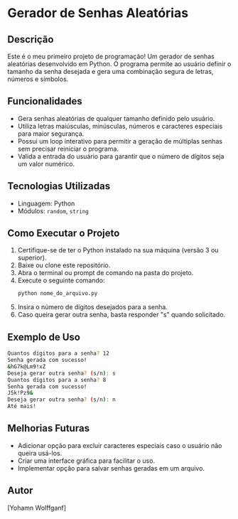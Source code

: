 # Gerador de Senhas Aleatórias

## Descrição
Este é o meu primeiro projeto de programação! Um gerador de senhas aleatórias desenvolvido em Python. O programa permite ao usuário definir o tamanho da senha desejada e gera uma combinação segura de letras, números e símbolos.

## Funcionalidades
- Gera senhas aleatórias de qualquer tamanho definido pelo usuário.
- Utiliza letras maiúsculas, minúsculas, números e caracteres especiais para maior segurança.
- Possui um loop interativo para permitir a geração de múltiplas senhas sem precisar reiniciar o programa.
- Valida a entrada do usuário para garantir que o número de dígitos seja um valor numérico.

## Tecnologias Utilizadas
- Linguagem: Python
- Módulos: `random`, `string`

## Como Executar o Projeto
1. Certifique-se de ter o Python instalado na sua máquina (versão 3 ou superior).
2. Baixe ou clone este repositório.
3. Abra o terminal ou prompt de comando na pasta do projeto.
4. Execute o seguinte comando:
   ```bash
   python nome_do_arquivo.py
   ```
5. Insira o número de dígitos desejados para a senha.
6. Caso queira gerar outra senha, basta responder "s" quando solicitado.

## Exemplo de Uso
```bash
Quantos dígitos para a senha? 12
Senha gerada com sucesso!
&hG7k@Lm9!xZ
Deseja gerar outra senha? (s/n): s
Quantos dígitos para a senha? 8
Senha gerada com sucesso!
J5k!Pz9&
Deseja gerar outra senha? (s/n): n
Até mais!
```

## Melhorias Futuras
- Adicionar opção para excluir caracteres especiais caso o usuário não queira usá-los.
- Criar uma interface gráfica para facilitar o uso.
- Implementar opção para salvar senhas geradas em um arquivo.

## Autor
[Yohamn Wolffganf]


